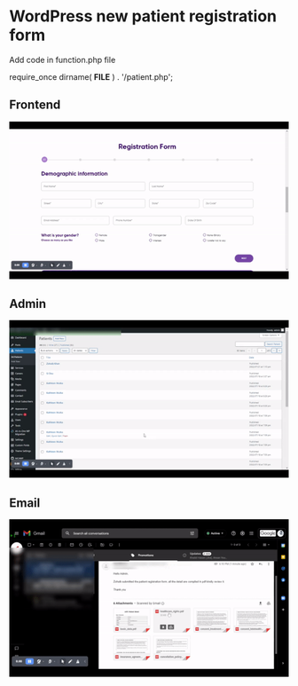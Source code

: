# WordPress new patient registration form

Add code in function.php file

require_once dirname( __FILE__ ) . '/patient.php';

## Frontend

![alt text](https://github.com/zohaibdev/wp-new-patient-mulitstep-form/blob/main/patient/assets/images/frontend.gif?raw=true)

## Admin

![alt text](https://github.com/zohaibdev/wp-new-patient-mulitstep-form/blob/main/patient/assets/images/admin.gif?raw=true)

## Email

![alt text](https://github.com/zohaibdev/wp-new-patient-mulitstep-form/blob/main/patient/assets/images/email.gif?raw=true)

